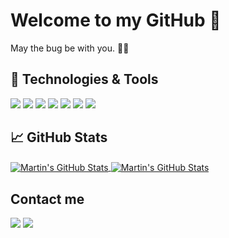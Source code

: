 # Welcome to my GitHub 👋
May the bug be with you. 🦠🦠
## 🔧 Technologies & Tools
![](https://img.shields.io/badge/Editor-Visual_Studio_Code-informational?style=flat&logo=visual-studio-code&logoColor=white&color=2bbc8a)
![](https://img.shields.io/badge/Machine_Learning-Python-informational?style=flat&logo=python&logoColor=white&color=2bbc8a)
![](https://img.shields.io/badge/Web-React-informational?style=flat&logo=react&logoColor=white&color=2bbc8a)
![](https://img.shields.io/badge/Mobile_App-Flutter-informational?style=flat&logo=flutter&logoColor=white&color=2bbc8a)
![](https://img.shields.io/badge/Databases-MySQL-informational?style=flat&logo=MySQL&logoColor=white&color=2bbc8a)
![](https://img.shields.io/badge/Cloud-Digital_Ocean-informational?style=flat&logo=digitalocean&logoColor=white&color=2bbc8a)
![](https://img.shields.io/badge/Deploy_Server-Heroku-informational?style=flat&logo=heroku&logoColor=white&color=2bbc8a)

## &#x1f4c8; GitHub Stats
<a href="https://github.com/Thawatchaitan">
<img align="center" src="https://github-readme-stats.vercel.app/api/top-langs/?username=Thawatchaitan&show_icons=true&line_height=27&count_private=true&title_color=ffffff&text_color=c9cacc&icon_color=2bbc8a&bg_color=1d1f21&" alt="Martin's GitHub Stats" />
</a>
<a href="https://github.com/Thawatchaitan">
  <img align="center" src="https://github-readme-stats.vercel.app/api?username=Thawatchaitan&show_icons=true&theme=dracula" alt="Martin's GitHub Stats" />
</a>

## Contact me
![](https://img.shields.io/badge/Thawatchai_Saetan-Facebook-informational?style=flat&logo=facebook&logoColor=white&color=2bbc8a)
![](https://img.shields.io/badge/thawatchai.ez-Instagram-informational?style=flat&logo=instagram&logoColor=white&color=2bbc8a)

<!--
**Thawatchaitan/Thawatchaitan** is a ✨ _special_ ✨ repository because its `README.md` (this file) appears on your GitHub profile.

Here are some ideas to get you started:

- 🔭 I’m currently working on ...
- 🌱 I’m currently learning ...
- 👯 I’m looking to collaborate on ...
- 🤔 I’m looking for help with ...
- 💬 Ask me about ...
- 📫 How to reach me: ...
- 😄 Pronouns: ...
- ⚡ Fun fact: ...
-->
